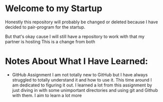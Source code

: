 # Welcome to my Startup

Honestly this repository will probably be changed or deleted because I have decided to pair-program for the startup.

But that's okay cause I will still have a repository to work with that my partner is hosting
This is a change from both



# Notes About What I Have Learned:
- GitHub Assignment
    I am not totally new to GitHub but I have always struggled to totally understand it and how to use it. This time around I am dedicated to figuring it out. I learned a lot from this assignment by just diving in with some unimportant directories and using git and Github with them. I aim to learn a lot more